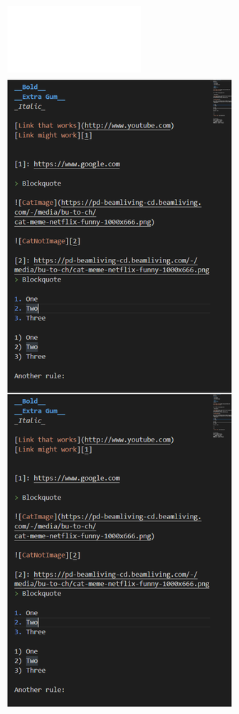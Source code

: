 ![PDF Image Lab Report](Week1LabReport.pdf)

![This_is_a_Screenshot](cse15lweek0.PNG)
![Suredoeslooklikeone](https://github.com/aszulcucsd/cse15l-lab-reports/blob/main/lab0/cse15lweek0.PNG)

